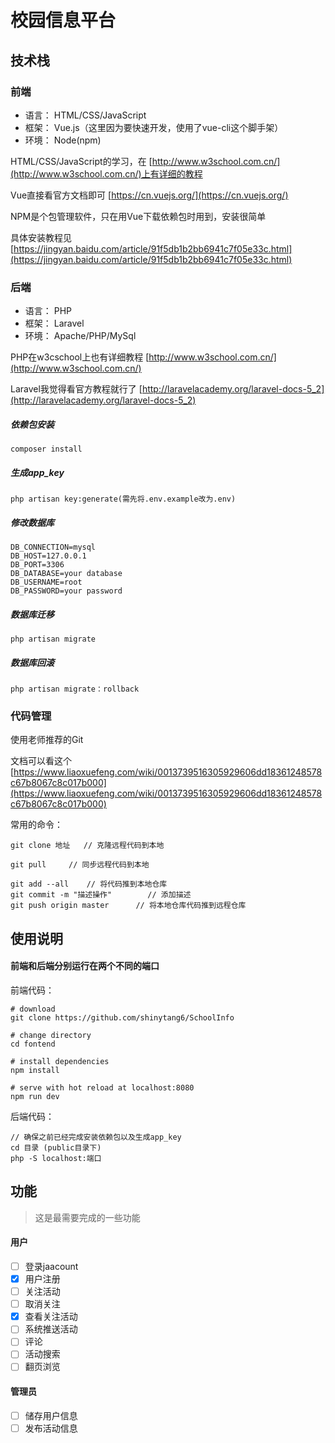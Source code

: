 # 校园信息平台

## 技术栈

### 前端

* 语言： HTML/CSS/JavaScript
* 框架： Vue.js（这里因为要快速开发，使用了vue-cli这个脚手架）
* 环境： Node(npm)

HTML/CSS/JavaScript的学习，在 [http://www.w3school.com.cn/](http://www.w3school.com.cn/)上有详细的教程

Vue直接看官方文档即可 [https://cn.vuejs.org/](https://cn.vuejs.org/)

NPM是个包管理软件，只在用Vue下载依赖包时用到，安装很简单

具体安装教程见 [https://jingyan.baidu.com/article/91f5db1b2bb6941c7f05e33c.html](https://jingyan.baidu.com/article/91f5db1b2bb6941c7f05e33c.html)


### 后端

* 语言： PHP
* 框架： Laravel
* 环境： Apache/PHP/MySql 	

PHP在w3cschool上也有详细教程 [http://www.w3school.com.cn/](http://www.w3school.com.cn/)

Laravel我觉得看官方教程就行了 [http://laravelacademy.org/laravel-docs-5_2](http://laravelacademy.org/laravel-docs-5_2)

##### 依赖包安装

	composer install

##### 生成app_key

	php artisan key:generate(需先将.env.example改为.env) 

##### 修改数据库
	
	DB_CONNECTION=mysql
	DB_HOST=127.0.0.1
	DB_PORT=3306
	DB_DATABASE=your database
	DB_USERNAME=root
	DB_PASSWORD=your password

##### 数据库迁移

	php artisan migrate

##### 数据库回滚

	php artisan migrate：rollback

### 代码管理

使用老师推荐的Git

文档可以看这个  [https://www.liaoxuefeng.com/wiki/0013739516305929606dd18361248578c67b8067c8c017b000](https://www.liaoxuefeng.com/wiki/0013739516305929606dd18361248578c67b8067c8c017b000)

常用的命令：
	
	git clone 地址   // 克隆远程代码到本地	

	git pull     // 同步远程代码到本地
	
	git add --all 	 // 将代码推到本地仓库
	git commit -m "描述操作"		// 添加描述
	git push origin master		// 将本地仓库代码推到远程仓库

## 使用说明

#### 前端和后端分别运行在两个不同的端口

前端代码：

	# download
	git clone https://github.com/shinytang6/SchoolInfo

	# change directory
	cd fontend

	# install dependencies
	npm install

	# serve with hot reload at localhost:8080
	npm run dev

后端代码：
	
	// 确保之前已经完成安装依赖包以及生成app_key
	cd 目录 (public目录下)
	php -S localhost:端口

## 功能

> 这是最需要完成的一些功能

#### 用户

- [ ] 登录jaacount
- [x] 用户注册
- [ ] 关注活动
- [ ] 取消关注
- [x] 查看关注活动 
- [ ] 系统推送活动
- [ ] 评论
- [ ] 活动搜索
- [ ] 翻页浏览

#### 管理员

- [ ] 储存用户信息
- [ ] 发布活动信息

